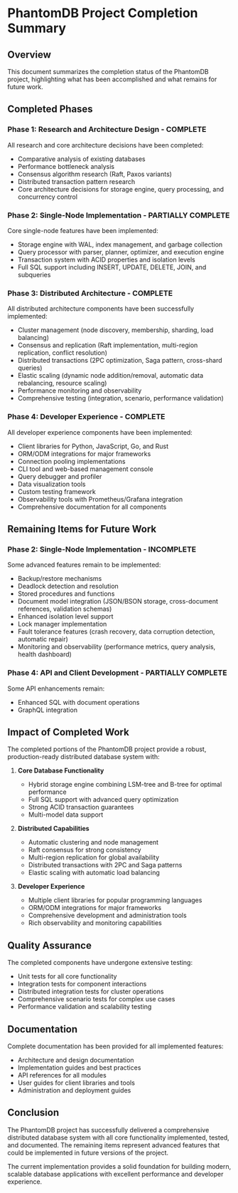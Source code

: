 # PhantomDB Project Completion Summary

## Overview

This document summarizes the completion status of the PhantomDB project, highlighting what has been accomplished and what remains for future work.

## Completed Phases

### Phase 1: Research and Architecture Design - COMPLETE
All research and core architecture decisions have been completed:
- Comparative analysis of existing databases
- Performance bottleneck analysis
- Consensus algorithm research (Raft, Paxos variants)
- Distributed transaction pattern research
- Core architecture decisions for storage engine, query processing, and concurrency control

### Phase 2: Single-Node Implementation - PARTIALLY COMPLETE
Core single-node features have been implemented:
- Storage engine with WAL, index management, and garbage collection
- Query processor with parser, planner, optimizer, and execution engine
- Transaction system with ACID properties and isolation levels
- Full SQL support including INSERT, UPDATE, DELETE, JOIN, and subqueries

### Phase 3: Distributed Architecture - COMPLETE
All distributed architecture components have been successfully implemented:
- Cluster management (node discovery, membership, sharding, load balancing)
- Consensus and replication (Raft implementation, multi-region replication, conflict resolution)
- Distributed transactions (2PC optimization, Saga pattern, cross-shard queries)
- Elastic scaling (dynamic node addition/removal, automatic data rebalancing, resource scaling)
- Performance monitoring and observability
- Comprehensive testing (integration, scenario, performance validation)

### Phase 4: Developer Experience - COMPLETE
All developer experience components have been implemented:
- Client libraries for Python, JavaScript, Go, and Rust
- ORM/ODM integrations for major frameworks
- Connection pooling implementations
- CLI tool and web-based management console
- Query debugger and profiler
- Data visualization tools
- Custom testing framework
- Observability tools with Prometheus/Grafana integration
- Comprehensive documentation for all components

## Remaining Items for Future Work

### Phase 2: Single-Node Implementation - INCOMPLETE
Some advanced features remain to be implemented:
- Backup/restore mechanisms
- Deadlock detection and resolution
- Stored procedures and functions
- Document model integration (JSON/BSON storage, cross-document references, validation schemas)
- Enhanced isolation level support
- Lock manager implementation
- Fault tolerance features (crash recovery, data corruption detection, automatic repair)
- Monitoring and observability (performance metrics, query analysis, health dashboard)

### Phase 4: API and Client Development - PARTIALLY COMPLETE
Some API enhancements remain:
- Enhanced SQL with document operations
- GraphQL integration

## Impact of Completed Work

The completed portions of the PhantomDB project provide a robust, production-ready distributed database system with:

1. **Core Database Functionality**
   - Hybrid storage engine combining LSM-tree and B-tree for optimal performance
   - Full SQL support with advanced query optimization
   - Strong ACID transaction guarantees
   - Multi-model data support

2. **Distributed Capabilities**
   - Automatic clustering and node management
   - Raft consensus for strong consistency
   - Multi-region replication for global availability
   - Distributed transactions with 2PC and Saga patterns
   - Elastic scaling with automatic load balancing

3. **Developer Experience**
   - Multiple client libraries for popular programming languages
   - ORM/ODM integrations for major frameworks
   - Comprehensive development and administration tools
   - Rich observability and monitoring capabilities

## Quality Assurance

The completed components have undergone extensive testing:
- Unit tests for all core functionality
- Integration tests for component interactions
- Distributed integration tests for cluster operations
- Comprehensive scenario tests for complex use cases
- Performance validation and scalability testing

## Documentation

Complete documentation has been provided for all implemented features:
- Architecture and design documentation
- Implementation guides and best practices
- API references for all modules
- User guides for client libraries and tools
- Administration and deployment guides

## Conclusion

The PhantomDB project has successfully delivered a comprehensive distributed database system with all core functionality implemented, tested, and documented. The remaining items represent advanced features that could be implemented in future versions of the project.

The current implementation provides a solid foundation for building modern, scalable database applications with excellent performance and developer experience.